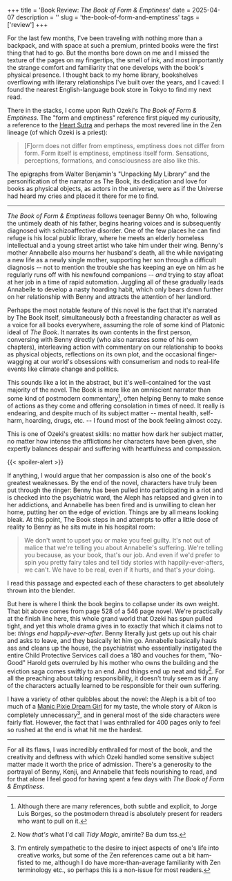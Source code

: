 +++
title = 'Book Review: _The Book of Form & Emptiness_'
date = 2025-04-07
description = ''
slug = 'the-book-of-form-and-emptiness'
tags = ['review']
+++

For the last few months, I've been traveling with nothing more than a backpack, and with space at such a premium, printed books were the first thing that had to go. But the months bore down on me and I missed the texture of the pages on my fingertips, the smell of ink, and most importantly the strange comfort and familiarity that one develops with the book's physical presence. I thought back to my home library, bookshelves overflowing with literary relationships I've built over the years, and I caved: I found the nearest English-language book store in Tokyo to find my next read.

There in the stacks, I come upon Ruth Ozeki's _The Book of Form & Emptiness_. The "form and emptiness" reference first piqued my curiousity, a reference to the [Heart Sutra](https://en.wikipedia.org/wiki/Heart_Sutra) and perhaps the most revered line in the Zen lineage (of which Ozeki is a priest):

> [F]orm does not differ from emptiness, emptiness does not differ from form. Form itself is emptiness, emptiness itself form. Sensations, perceptions, formations, and consciousness are also like this.

The epigraphs from Walter Benjamin's "Unpacking My Library" and the personification of the narrator as The Book, its dedication and love for books as physical objects, as actors in the universe, were as if the Universe had heard my cries and placed it there for me to find.

---

_The Book of Form & Emptiness_ follows teenager Benny Oh who, following the untimely death of his father, begins hearing voices and is subsequently diagnosed with schizoaffective disorder. One of the few places he can find refuge is his local public library, where he meets an elderly homeless intellectual and a young street artist who take him under their wing. Benny's mother Annabelle also mourns her husband's death, all the while navigating a new life as a newly single mother, supporting her son through a difficult diagnosis -- not to mention the trouble she has keeping an eye on him as he regularly runs off with his newfound companions -- _and_ trying to stay afloat at her job in a time of rapid automation. Juggling all of these gradually leads Annabelle to develop a nasty hoarding habit, which only bears down further on her relationship with Benny and attracts the attention of her landlord.

Perhaps the most notable feature of this novel is the fact that it's narrated by The Book itself, simultaneously both a freestanding character as well as a voice for all books everywhere, assuming the role of some kind of Platonic ideal of _The Book_. It narrates its own contents in the first person, conversing with Benny directly (who also narrates some of his own chapters), interleaving action with commentary on our relationship to books as physical objects, reflections on its own plot, and the occasional finger-wagging at our world's obsessions with consumerism and nods to real-life events like climate change and politics.

This sounds like a lot in the abstract, but it's well-contained for the vast majority of the novel. The Book is more like an omniscient narrator than some kind of postmodern commentary[^commentary], often helping Benny to make sense of actions as they come and offering consolation in times of need. It really is endearing, and despite much of its subject matter -- mental health, self-harm, hoarding, drugs, etc. -- I found most of the book feeling almost cozy.

This is one of Ozeki's greatest skills: no matter how dark her subject matter, no matter how intense the afflictions her characters have been given, she expertly balances despair and suffering with heartfulness and compassion.

{{< spoiler-alert >}}

If anything, I would argue that her compassion is also one of the book's greatest weaknesses. By the end of the novel, characters have truly been put through the ringer: Benny has been pulled into participating in a riot and is checked into the psychiatric ward, the Aleph has relapsed and given in to her addictions, and Annabelle has been fired and is unwilling to clean her home, putting her on the edge of eviction. Things are by all means looking bleak. At this point, The Book steps in and attempts to offer a little dose of reality to Benny as he sits mute in his hospital room:

> We don't want to upset you or make you feel guilty. It's not out of malice that we're telling you about Annabelle's suffering. We're telling you because, as your book, that's our job. And even if we'd prefer to spin you pretty fairy tales and tell tidy stories with happily-ever-afters, we can't. We have to be real, even if it hurts, and that's _your_ doing.

I read this passage and expected each of these characters to get absolutely thrown into the blender.

But here is where I think the book begins to collapse under its own weight. That bit above comes from page 528 of a 546 page novel. We're practically at the finish line here, this whole grand world that Ozeki has spun pulled tight, and yet this whole drama gives in to exactly that which it claims not to be: _things end happily-ever-after_. Benny literally just gets up out his chair and asks to leave, and they basically let him go. Annabelle basically hauls ass and cleans up the house, the psychiatrist who essentially instigated the entire Child Protective Services call does a 180 and vouches for them, "No-Good" Harold gets overruled by his mother who owns the building and the eviction saga comes swiftly to an end. And things end up neat and tidy[^tidy]. For all the preaching about taking responsibility, it doesn't truly seem as if any of the characters actually learned to be responsible for their own suffering.

I have a variety of other quibbles about the novel: the Aleph is a bit of too much of a [Manic Pixie Dream Girl](https://en.wikipedia.org/wiki/Manic_Pixie_Dream_Girl) for my taste, the whole story of Aikon is completely unnecessary[^zen], and in general most of the side characters were fairly flat. However, the fact that I was enthralled for 400 pages only to feel so rushed at the end is what hit me the hardest.

---

For all its flaws, I was incredibly enthralled for most of the book, and the creativity and deftness with which Ozeki handled some sensitive subject matter made it worth the price of admission. There's a generosity to the portrayal of Benny, Kenji, and Annabelle that feels nourishing to read, and for that alone I feel good for having spent a few days with _The Book of Form & Emptiness._

[^commentary]: Although there are many references, both subtle and explicit, to Jorge Luis Borges, so the postmodern thread is absolutely present for readers who want to pull on it.

[^tidy]: Now _that's_ what I'd call _Tidy Magic_, amirite? Ba dum tss.

[^zen]: I'm entirely sympathetic to the desire to inject aspects of one's life into creative works, but some of the Zen references came out a bit ham-fisted to me, although I do have more-than-average familiarity with Zen terminology etc., so perhaps this is a non-issue for most readers.
